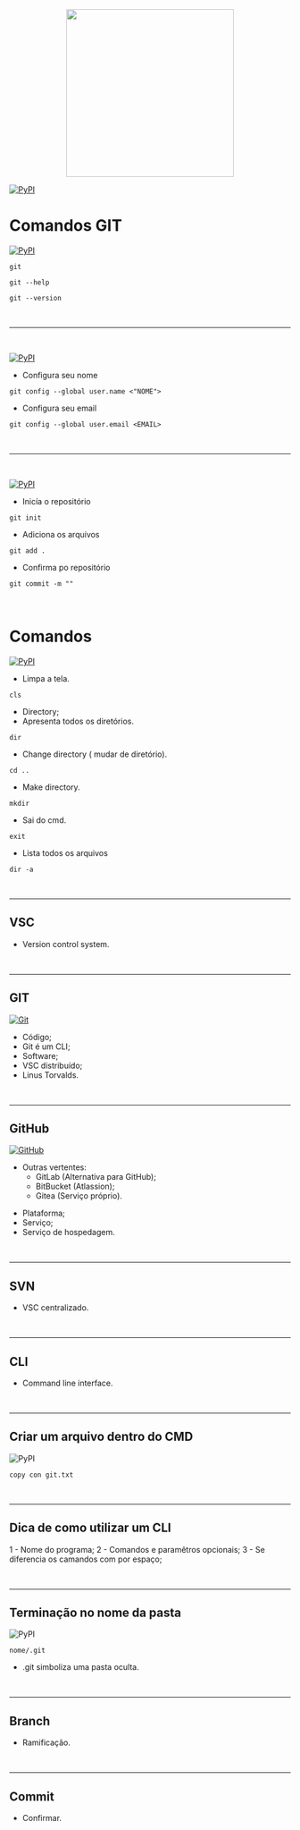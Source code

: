 


<center>
    <img width= "300px" src="https://cdn.pixabay.com/photo/2014/07/15/23/36/github-394322_960_720.png">
</center>


[![PyPI](https://img.shields.io/badge/Data-16%2F07%2F2022-green?style=for-the-badge)]()

# Comandos GIT

[![PyPI](https://img.shields.io/badge/-Introdut%C3%B3rios-brightgreen?style=for-the-badge)]()

```
git 
```
```
git --help
```
```
git --version
```
<br>
<hr>
<br>

[![PyPI](https://img.shields.io/badge/-Configura%C3%A7%C3%A3o%20inicial-brightgreen?style=for-the-badge)]()

- Configura seu nome
```
git config --global user.name <"NOME">
```
- Configura seu email
```
git config --global user.email <EMAIL>
```
<br>
<hr>
<br>

[![PyPI](https://img.shields.io/badge/-Manipula%C3%A7%C3%A3o%20do%20reposit%C3%B3rio-brightgreen?style=for-the-badge)]()

- Inicía o repositório
```
git init
```
- Adiciona os arquivos
```
git add .
```
- Confirma po repositório
```
git commit -m ""
```
<br>

# Comandos

[![PyPI](https://img.shields.io/badge/-B%C3%A1sicos%20-brightgreen?style=for-the-badge)]()

- Limpa a tela.
```
cls 
```
- Directory;
- Apresenta todos os diretórios.
```
dir
```
- Change directory ( mudar de diretório).
```
cd ..
```
- Make directory.
```
mkdir
```
- Sai do cmd.
```
exit
```
- Lista todos os arquivos 
```
dir -a
```

<br>
<hr>

## VSC
- Version control system.

<br>
<hr>

## GIT

[![Git](https://img.shields.io/badge/git-%23F05033.svg?style=for-the-badge&logo=git&logoColor=white)]()

- Código;
- Git é um CLI;
- Software;
- VSC distribuído;
- Linus Torvalds.

<br>
<hr>

## GitHub

[![GitHub](https://img.shields.io/badge/github-%23121011.svg?style=for-the-badge&logo=github&logoColor=white)]()

+ Outras vertentes:
    - GitLab (Alternativa para GitHub);
    - BitBucket (Atlassion);
    - Gitea (Serviço próprio).
- Plataforma;
- Serviço;
- Serviço de hospedagem.

<br>
<hr>

## SVN
- VSC centralizado.

<br>
<hr>

## CLI
- Command line interface.

<br>
<hr>

## Criar um arquivo dentro do CMD

![PyPI](https://img.shields.io/badge/-Exemplo-lightgrey?style=for-the-badge)

```
copy con git.txt
```

<br>
<hr>

## Dica de como utilizar um CLI
1 - Nome do programa;
2 - Comandos e paramêtros opcionais;
3 - Se diferencia os camandos com por espaço;

<br>
<hr>

## Terminação no nome da pasta 

![PyPI](https://img.shields.io/badge/-Exemplo-lightgrey?style=for-the-badge)

```
nome/.git
```
- .git simboliza uma pasta oculta.

<br>
<hr>

## Branch
- Ramificação.

<br>
<hr>

## Commit
- Confirmar.


